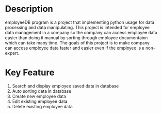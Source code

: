 # Description
employeeDB program is a project that implementing python usage for data processing and data manipulating. This project is intended for employee data management in a company so the company can access employee data easier than doing it manual by sorting through employee documentaion which can take many time. The goals of this project is to make company can access employee data faster and easier even if the employee is a non-expert.

# Key Feature
1. Search and display employee saved data in database
2. Auto sorting data in database
3. Create new employee data
4. Edit existing employee data
5. Delete existing employee data